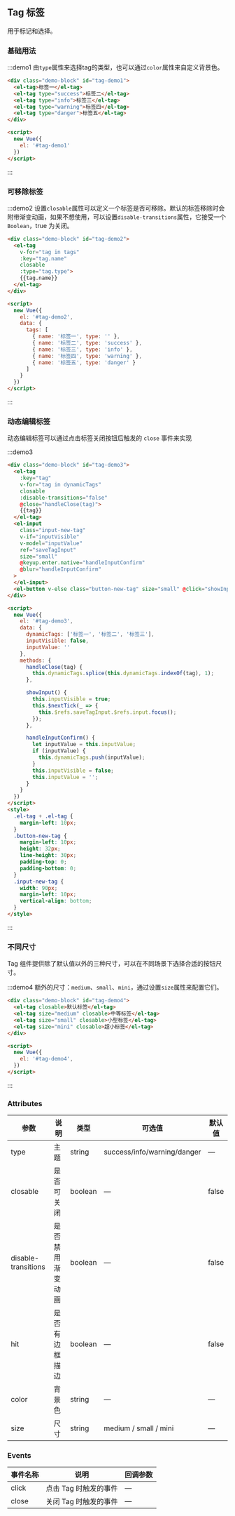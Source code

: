 ## Tag 标签

用于标记和选择。

### 基础用法

:::demo1 由`type`属性来选择tag的类型，也可以通过`color`属性来自定义背景色。

```html
<div class="demo-block" id="tag-demo1">
  <el-tag>标签一</el-tag>
  <el-tag type="success">标签二</el-tag>
  <el-tag type="info">标签三</el-tag>
  <el-tag type="warning">标签四</el-tag>
  <el-tag type="danger">标签五</el-tag>
</div>

<script>
  new Vue({
    el: '#tag-demo1'
  })
</script>
```
:::

### 可移除标签

:::demo2 设置`closable`属性可以定义一个标签是否可移除。默认的标签移除时会附带渐变动画，如果不想使用，可以设置`disable-transitions`属性，它接受一个`Boolean`，true 为关闭。

```html
<div class="demo-block" id="tag-demo2">
  <el-tag
    v-for="tag in tags"
    :key="tag.name"
    closable
    :type="tag.type">
    {{tag.name}}
  </el-tag>
</div>

<script>
  new Vue({
    el: '#tag-demo2',
    data: {
      tags: [
        { name: '标签一', type: '' },
        { name: '标签二', type: 'success' },
        { name: '标签三', type: 'info' },
        { name: '标签四', type: 'warning' },
        { name: '标签五', type: 'danger' }
      ]
    }
  })
</script>
```
:::

### 动态编辑标签

动态编辑标签可以通过点击标签关闭按钮后触发的 `close` 事件来实现

:::demo3
```html
<div class="demo-block" id="tag-demo3">
  <el-tag
    :key="tag"
    v-for="tag in dynamicTags"
    closable
    :disable-transitions="false"
    @close="handleClose(tag)">
    {{tag}}
  </el-tag>
  <el-input
    class="input-new-tag"
    v-if="inputVisible"
    v-model="inputValue"
    ref="saveTagInput"
    size="small"
    @keyup.enter.native="handleInputConfirm"
    @blur="handleInputConfirm"
  >
  </el-input>
  <el-button v-else class="button-new-tag" size="small" @click="showInput">+ New Tag</el-button>
</div>

<script>
  new Vue({
    el: '#tag-demo3',
    data: {
      dynamicTags: ['标签一', '标签二', '标签三'],
      inputVisible: false,
      inputValue: ''
    },
    methods: {
      handleClose(tag) {
        this.dynamicTags.splice(this.dynamicTags.indexOf(tag), 1);
      },

      showInput() {
        this.inputVisible = true;
        this.$nextTick(_ => {
          this.$refs.saveTagInput.$refs.input.focus();
        });
      },

      handleInputConfirm() {
        let inputValue = this.inputValue;
        if (inputValue) {
          this.dynamicTags.push(inputValue);
        }
        this.inputVisible = false;
        this.inputValue = '';
      }
    }
  })
</script>
<style>
  .el-tag + .el-tag {
    margin-left: 10px;
  }
  .button-new-tag {
    margin-left: 10px;
    height: 32px;
    line-height: 30px;
    padding-top: 0;
    padding-bottom: 0;
  }
  .input-new-tag {
    width: 90px;
    margin-left: 10px;
    vertical-align: bottom;
  }
</style>
```
:::

### 不同尺寸

Tag 组件提供除了默认值以外的三种尺寸，可以在不同场景下选择合适的按钮尺寸。

:::demo4 额外的尺寸：`medium`、`small`、`mini`，通过设置`size`属性来配置它们。

```html
<div class="demo-block" id="tag-demo4">
  <el-tag closable>默认标签</el-tag>
  <el-tag size="medium" closable>中等标签</el-tag>
  <el-tag size="small" closable>小型标签</el-tag>
  <el-tag size="mini" closable>超小标签</el-tag>
</div>

<script>
  new Vue({
    el: '#tag-demo4',
  })
</script>
```
:::

### Attributes
| 参数      | 说明          | 类型      | 可选值                           | 默认值  |
|---------- |-------------- |---------- |--------------------------------  |-------- |
| type | 主题 | string | success/info/warning/danger | — |
| closable | 是否可关闭 | boolean | — | false |
| disable-transitions | 是否禁用渐变动画 | boolean | — | false |
| hit | 是否有边框描边 | boolean | — | false |
| color | 背景色 | string | — | — |
| size | 尺寸 | string | medium / small / mini | — |


### Events
| 事件名称 | 说明 | 回调参数 |
|---------- |-------- |---------- |
| click | 点击 Tag 时触发的事件 | — |
| close | 关闭 Tag 时触发的事件 | — |